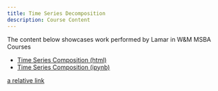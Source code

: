 ```yaml
---
title: Time Series Decomposition
description: Course Content
---
```


The content below showcases work performed by Lamar in W&M MSBA Courses
- [Time Series Composition (html)](TimeSeriesDecomposition.html)
- [Time Series Composition (ipynb)](TimeSeriesDecomposition.ipynb)

[a relative link](https://github.com/Lamar-S/lamar-s.github.io/blob/main/index.md)
